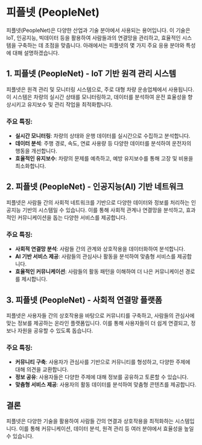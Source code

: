 # 피플넷 (PeopleNet)

피플넷(PeopleNet)은 다양한 산업과 기술 분야에서 사용되는 용어입니다. 이 기술은 IoT, 인공지능, 빅데이터 등을 활용하여 사람들과의 연결망을 관리하고, 효율적인 시스템을 구축하는 데 초점을 맞춥니다. 아래에서는 피플넷의 몇 가지 주요 응용 분야와 특성에 대해 설명하겠습니다.

## 1. 피플넷 (PeopleNet) - IoT 기반 원격 관리 시스템

피플넷은 원격 관리 및 모니터링 시스템으로, 주로 대형 차량 운송업체에서 사용됩니다. 이 시스템은 차량의 실시간 상태를 모니터링하고, 데이터를 분석하여 운전 효율성을 향상시키고 유지보수 및 관리 작업을 최적화합니다.

### 주요 특징:
- **실시간 모니터링**: 차량의 상태와 운행 데이터를 실시간으로 수집하고 분석합니다.
- **데이터 분석**: 주행 경로, 속도, 연료 사용량 등 다양한 데이터를 분석하여 운전자의 행동을 개선합니다.
- **효율적인 유지보수**: 차량의 문제를 예측하고, 예방 유지보수를 통해 고장 및 비용을 최소화합니다.

## 2. 피플넷 (PeopleNet) - 인공지능(AI) 기반 네트워크

피플넷은 사람들 간의 사회적 네트워크를 기반으로 다양한 데이터와 정보를 처리하는 인공지능 기반의 시스템일 수 있습니다. 이를 통해 사회적 관계나 연결망을 분석하고, 효과적인 커뮤니케이션을 돕는 다양한 서비스를 제공합니다.

### 주요 특징:
- **사회적 연결망 분석**: 사람들 간의 관계와 상호작용을 데이터화하여 분석합니다.
- **AI 기반 서비스 제공**: 사람들의 관심사나 활동을 분석하여 맞춤형 서비스를 제공합니다.
- **효율적인 커뮤니케이션**: 사람들의 활동 패턴을 이해하여 더 나은 커뮤니케이션 경로를 제시합니다.

## 3. 피플넷 (PeopleNet) - 사회적 연결망 플랫폼

피플넷은 사용자들 간의 상호작용을 바탕으로 커뮤니티를 구축하고, 사람들의 관심사에 맞는 정보를 제공하는 온라인 플랫폼입니다. 이를 통해 사용자들이 더 쉽게 연결되고, 정보나 자원을 공유할 수 있도록 돕습니다.

### 주요 특징:
- **커뮤니티 구축**: 사용자가 관심사를 기반으로 커뮤니티를 형성하고, 다양한 주제에 대해 의견을 교환합니다.
- **정보 공유**: 사용자들은 다양한 주제에 대해 정보를 공유하고 토론할 수 있습니다.
- **맞춤형 서비스 제공**: 사용자의 활동 데이터를 분석하여 맞춤형 콘텐츠를 제공합니다.

## 결론

피플넷은 다양한 기술을 활용하여 사람들 간의 연결과 상호작용을 최적화하는 시스템입니다. 이를 통해 커뮤니케이션, 데이터 분석, 원격 관리 등 여러 분야에서 효율성을 높일 수 있습니다.


